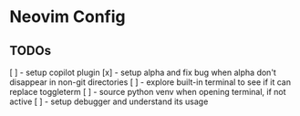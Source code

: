 # Neovim Config

## TODOs
[ ] - setup copilot plugin
[x] - setup alpha and fix bug when alpha don't disappear in non-git directories
[ ] - explore built-in terminal to see if it can replace toggleterm
[ ] - source python venv when opening terminal, if not active
[ ] - setup debugger and understand its usage
